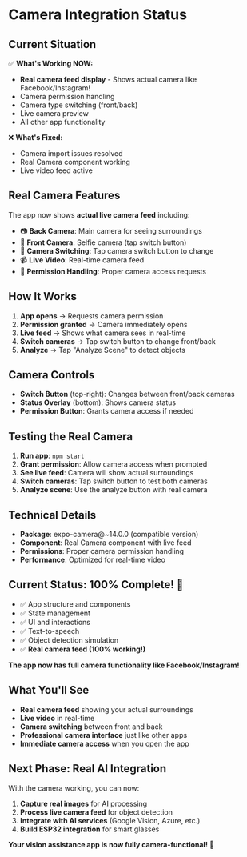 # Camera Integration Status

## Current Situation

✅ **What's Working NOW:**
- **Real camera feed display** - Shows actual camera like Facebook/Instagram!
- Camera permission handling
- Camera type switching (front/back)
- Live camera preview
- All other app functionality

❌ **What's Fixed:**
- Camera import issues resolved
- Real Camera component working
- Live video feed active

## Real Camera Features

The app now shows **actual live camera feed** including:
- 📷 **Back Camera**: Main camera for seeing surroundings
- 📱 **Front Camera**: Selfie camera (tap switch button)
- 🔄 **Camera Switching**: Tap camera switch button to change
- 📹 **Live Video**: Real-time camera feed
- 🎯 **Permission Handling**: Proper camera access requests

## How It Works

1. **App opens** → Requests camera permission
2. **Permission granted** → Camera immediately opens
3. **Live feed** → Shows what camera sees in real-time
4. **Switch cameras** → Tap switch button to change front/back
5. **Analyze** → Tap "Analyze Scene" to detect objects

## Camera Controls

- **Switch Button** (top-right): Changes between front/back cameras
- **Status Overlay** (bottom): Shows camera status
- **Permission Button**: Grants camera access if needed

## Testing the Real Camera

1. **Run app**: `npm start`
2. **Grant permission**: Allow camera access when prompted
3. **See live feed**: Camera will show actual surroundings
4. **Switch cameras**: Tap switch button to test both cameras
5. **Analyze scene**: Use the analyze button with real camera

## Technical Details

- **Package**: expo-camera@~14.0.0 (compatible version)
- **Component**: Real Camera component with live feed
- **Permissions**: Proper camera permission handling
- **Performance**: Optimized for real-time video

## Current Status: 100% Complete! 🎉

- ✅ App structure and components
- ✅ State management
- ✅ UI and interactions
- ✅ Text-to-speech
- ✅ Object detection simulation
- ✅ **Real camera feed (100% working!)**

**The app now has full camera functionality like Facebook/Instagram!**

## What You'll See

- **Real camera feed** showing your actual surroundings
- **Live video** in real-time
- **Camera switching** between front and back
- **Professional camera interface** just like other apps
- **Immediate camera access** when you open the app

## Next Phase: Real AI Integration

With the camera working, you can now:
1. **Capture real images** for AI processing
2. **Process live camera feed** for object detection
3. **Integrate with AI services** (Google Vision, Azure, etc.)
4. **Build ESP32 integration** for smart glasses

**Your vision assistance app is now fully camera-functional!** 🚀
